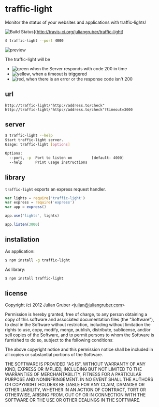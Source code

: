 # traffic-light

Monitor the status of your websites and applications with traffic-lights!

![Build Status](https://secure.travis-ci.org/juliangruber/traffic-light.png)](http://travis-ci.org/juliangruber/traffic-light)

```bash
$ traffic-light --port 4000
```

![preview](http://f.cl.ly/items/3E2r0E0F3G0C3r0A0T3X/Screen%20Shot%202013-01-14%20at%205.57.58%20PM.png)

The traffic-light will be

* ![green](https://raw.github.com/juliangruber/traffic-light/master/images/green.png) when the Server responds with code 200 in time
* ![yellow](https://raw.github.com/juliangruber/traffic-light/master/images/yellow.png), when a timeout is triggered
* ![red](https://raw.github.com/juliangruber/traffic-light/master/images/red.png), when there is an error or the response code isn't 200

## url

```
http://traffic-light/"http://address.to/check"
http://traffic-light/"http://address.to/check"?timeout=3000
```

## server

```bash
$ traffic-light --help
Start traffic-light server.
Usage: traffic-light [options]

Options:
  --port, -p  Port to listen on         [default: 4000]
  --help      Print usage instructions

```

## library

`traffic-light` exports an express request handler.

```js
var lights = require('traffic-light')
var express = require('express')
var app = express()

app.use('lights', lights)

app.listen(3000)
```

## installation

As application:

```bash
$ npm install -g traffic-light
```

As library:

```bash
$ npm install traffic-light
```

## license

Copyright (c) 2012 Julian Gruber &lt;julian@juliangruber.com&gt;

Permission is hereby granted, free of charge, to any person obtaining a copy of this software and associated documentation files (the "Software"), to deal in the Software without restriction, including without limitation the rights to use, copy, modify, merge, publish, distribute, sublicense, and/or sell copies of the Software, and to permit persons to whom the Software is furnished to do so, subject to the following conditions:

The above copyright notice and this permission notice shall be included in all copies or substantial portions of the Software.

THE SOFTWARE IS PROVIDED "AS IS", WITHOUT WARRANTY OF ANY KIND, EXPRESS OR IMPLIED, INCLUDING BUT NOT LIMITED TO THE WARRANTIES OF MERCHANTABILITY, FITNESS FOR A PARTICULAR PURPOSE AND NONINFRINGEMENT. IN NO EVENT SHALL THE AUTHORS OR COPYRIGHT HOLDERS BE LIABLE FOR ANY CLAIM, DAMAGES OR OTHER LIABILITY, WHETHER IN AN ACTION OF CONTRACT, TORT OR OTHERWISE, ARISING FROM, OUT OF OR IN CONNECTION WITH THE SOFTWARE OR THE USE OR OTHER DEALINGS IN THE SOFTWARE.
